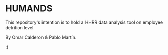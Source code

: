 # HUMANDS

This repository's intention is to hold a HHRR data analysis tool on employee detrition level.

By Omar Calderon & Pablo Martín.

:)

